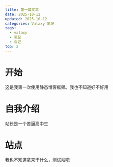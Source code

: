 ```yaml
---
title: 第一篇文章
date: 2025-10-12
updated: 2025-10-12
categories: Valaxy 笔记
tags:
  - valaxy
  - 笔记
  - 自述
top: 2
---
```

# 开始
这是我第一次使用静态博客框架。我也不知道好不好用

# 自我介绍

 站长是一个苦逼高中生

# 站点
 
我也不知道拿来干什么，测试站吧